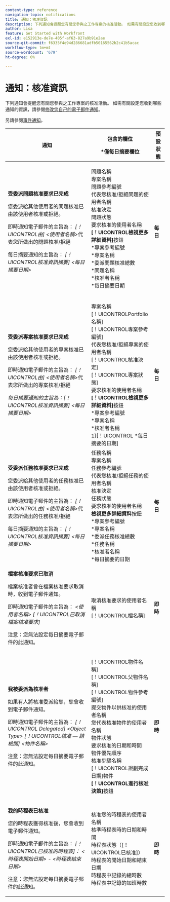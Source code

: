 ```yaml
---
content-type: reference
navigation-topic: notifications
title: 通知：核准資訊
description: 下列通知會提醒您有關您參與之工作專案的核准活動。 如需有關設定您收到哪些通知的資訊，請參閱修改您自己的電子郵件通知。
author: Lisa
feature: Get Started with Workfront
exl-id: e152913e-de7e-405f-af63-827a9b91e2ae
source-git-commit: f6335f4e94d286681adfb50165562b2c41b5acac
workflow-type: tm+mt
source-wordcount: '679'
ht-degree: 0%

---
```


# 通知：核准資訊

下列通知會提醒您有關您參與之工作專案的核准活動。 如需有關設定您收到哪些通知的資訊，請參閱[修改您自己的電子郵件通知](../../workfront-basics/using-notifications/activate-or-deactivate-your-own-event-notifications.md)。

另請參閱[事件通知](../../workfront-basics/using-notifications/event-notifications.md)。

<table style="table-layout:auto"> 
 <col> 
 <col> 
 <col> 
 <thead> 
  <tr> 
   <th>通知</th> 
   <th> <p>包含的欄位 </p> <p> *僅每日摘要欄位</p> </th> 
   <th>預設狀態</th> 
  </tr> 
 </thead> 
 <tbody> 
  <tr> 
   <td> <p><strong>受委派問題核准要求已完成</strong> </p> <p>您委派給其他使用者的問題核准已由該使用者核准或拒絕。</p> <p>即時通知電子郵件的主旨為： <em>[！UICONTROL由] &lt;使用者名稱&gt;</em>代表您所做出的問題核准/拒絕</p> <p>每日摘要通知的主旨為：<em> [！UICONTROL核准資訊摘要] &lt;每日摘要日期&gt;</em></p> </td> 
   <td> <p>問題名稱<br>專案名稱<br>問題參考編號<br>代表您核准/拒絕問題的使用者名稱<br>核准決定<br>問題狀態<br>要求核准的使用者名稱<br><strong>[！UICONTROL檢視更多詳細資料]</strong>按鈕<br>*專案參考編號<br>*專案名稱<br>*委派問題核准總數<br>*問題名稱<br>*核准者名稱<br>*每日摘要日期<br><br></p> </td> 
   <td><strong>每日</strong> </td> 
  </tr> 
  <tr> 
   <td> <p><strong>受委派專案核准要求已完成</strong> </p> <p>您委派給其他使用者的專案核准已由該使用者核准或拒絕。</p> <p>即時通知電子郵件的主旨為： <em>[！UICONTROL由] &lt;使用者名稱&gt;</em>代表您所做出的專案核准/拒絕</p> <p><em>每日摘要通知的主旨為：[！UICONTROL核准資訊摘要] &lt;每日摘要日期&gt;</em> </p> </td> 
   <td> 專案名稱<br>[！UICONTROLPortfolio名稱]<br>[！UICONTROL專案參考編號]<br>代表您核准/拒絕專案的使用者名稱<br>[！UICONTROL核准決定]<br>[！UICONTROL專案狀態]<br>要求核准的使用者名稱<br><strong>[！UICONTROL檢視更多詳細資料]</strong>按鈕<br>*專案參考編號<br>*專案名稱<br>*核准者名稱<br> 1}[！UICONTROL *每日摘要的日期]<br></td> 
   <td><strong>每日</strong> </td> 
  </tr> 
  <tr> 
   <td> <p><strong>受委派任務核准要求已完成</strong> </p> <p>您委派給其他使用者的任務核准已由該使用者核准或拒絕。</p> <p>即時通知電子郵件的主旨為： <em>[！UICONTROL由] &lt;使用者名稱&gt;</em>代表您所做出的任務核准/拒絕</p> <p>每日摘要通知的主旨為：<em> [！UICONTROL核准資訊摘要] &lt;每日摘要日期&gt;</em></p> </td> 
   <td> 任務名稱<br>專案名稱<br>任務參考編號<br>代表您核准/拒絕任務的使用者名稱<br>核准決定<br>任務狀態<br>要求核准的使用者名稱<br><strong>檢視更多詳細資料</strong>按鈕<br>*專案參考編號<br>*專案名稱<br>*委派任務核准總數<br>*任務名稱<br>*核准者名稱<br>*每日摘要的日期<br></td> 
   <td><strong>每日</strong> </td> 
  </tr> 
  <tr> 
   <td> <p><strong>檔案核准要求已取消</strong> </p> <p>檔案核准者會在檔案核准要求取消時，收到電子郵件通知。</p> <p>即時通知電子郵件的主旨為： <em>&lt;使用者名稱&gt; [！UICONTROL已取消檔案核准要求]</em></p> <p> <p>注意：您無法設定每日摘要電子郵件的此通知。</p> </p> </td> 
   <td> 取消核准要求的使用者名稱<br>[！UICONTROL檔名稱] </td> 
   <td><strong>即時</strong> </td> 
  </tr> 
  <tr> 
   <td> <p><strong>我被委派為核准者</strong> </p> <p>如果有人將核准委派給您，您會收到電子郵件通知。 </p> <p>即時通知電子郵件的主旨為： <em>[！UICONTROL Delegated] &lt;Object Type&gt; [！UICONTROL核准 — 請檢閱] &lt;物件名稱&gt;</em></p> <p> <p>注意：您無法設定每日摘要電子郵件的此通知。</p> </p> </td> 
   <td> <p>[！UICONTROL物件名稱]<br>[！UICONTROL父物件名稱]<br>[！UICONTROL物件參考編號]<br>提交物件以供核准的使用者名稱<br>您代表核准物件的使用者名稱<br>物件狀態<br>要求核准的日期和時間<br>物件優先順序<br>核准步驟名稱<br>[！UICONTROL規劃完成日期]物件<br><strong>[！UICONTROL進行核准決策]</strong>按鈕</p> </td> 
   <td><strong>即時</strong> </td> 
  </tr> 
  <tr> 
   <td> <p><strong>我的時程表已核准</strong> </p> <p>您的時程表獲得核准後，您會收到電子郵件通知。</p> <p>即時通知電子郵件的主旨為： <em>[！UICONTROL已核准的時程表]： &lt;時程表開始日期&gt; - &lt;時程表結束日期&gt;</em></p> <p> <p>注意：您無法設定每日摘要電子郵件的此通知。</p> </p> </td> 
   <td> 核准您的時程表的使用者名稱<br>核準時程表時的日期和時間<br>時程表狀態（[！UICONTROL已核准]）<br>時程表的開始日期和結束日期<br>時程表中記錄的總時數<br>時程表中記錄的加班時數 </td> 
   <td><strong>即時</strong> </td> 
  </tr> 
 </tbody> 
</table>
